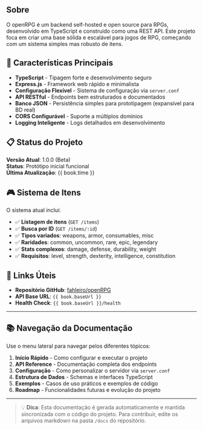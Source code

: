 ## Sobre
O openRPG é um backend self-hosted e open source para RPGs, desenvolvido em TypeScript e construído como uma REST API. Este projeto foca em criar uma base sólida e escalável para jogos de RPG, começando com um sistema simples mas robusto de itens.

## 🚀 Características Principais

- **TypeScript** - Tipagem forte e desenvolvimento seguro
- **Express.js** - Framework web rápido e minimalista
- **Configuração Flexível** - Sistema de configuração via `server.conf`
- **API RESTful** - Endpoints bem estruturados e documentados
- **Banco JSON** - Persistência simples para prototipagem (expansível para BD real)
- **CORS Configurável** - Suporte a múltiplos domínios
- **Logging Inteligente** - Logs detalhados em desenvolvimento

## 📋 Status do Projeto

**Versão Atual**: 1.0.0 (Beta)  
**Status**: Protótipo inicial funcional  
**Última Atualização**: {{ book.time }}

## 🎮 Sistema de Itens

O sistema atual inclui:
- ✅ **Listagem de itens** (`GET /items`)
- ✅ **Busca por ID** (`GET /items/:id`)
- ✅ **Tipos variados**: weapons, armor, consumables, misc
- ✅ **Raridades**: common, uncommon, rare, epic, legendary
- ✅ **Stats complexos**: damage, defense, durability, weight
- ✅ **Requisitos**: level, strength, dexterity, intelligence, constitution

## 🔗 Links Úteis

- **Repositório GitHub**: [fahleiro/openRPG](https://github.com/fahleiro/openRPG)
- **API Base URL**: `{{ book.baseUrl }}`
- **Health Check**: `{{ book.baseUrl }}/health`

---

## 📚 Navegação da Documentação

Use o menu lateral para navegar pelos diferentes tópicos:

1. **Início Rápido** - Como configurar e executar o projeto
2. **API Reference** - Documentação completa dos endpoints
3. **Configuração** - Como personalizar o servidor via `server.conf`
4. **Estrutura de Dados** - Schemas e interfaces TypeScript
5. **Exemplos** - Casos de uso práticos e exemplos de código
6. **Roadmap** - Funcionalidades futuras e evolução do projeto

---

> 💡 **Dica**: Esta documentação é gerada automaticamente e mantida sincronizada com o código do projeto. Para contribuir, edite os arquivos markdown na pasta `/docs` do repositório.
